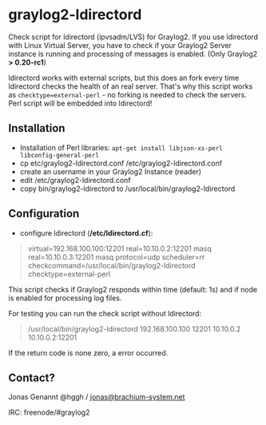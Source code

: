 
graylog2-ldirectord
===================

Check script for ldirectord (ipvsadm/LVS) for Graylog2. If you use ldirectord with Linux Virtual Server, you have to check if your Graylog2 Server instance is running and processing of messages is enabled. (Only Graylog2 **> 0.20-rc1**)

ldirectord works with external scripts, but this does an fork every time ldirectord checks the health of an real server. That's why this script works as ```checktype=external-perl``` - no forking is needed to check the servers. Perl script will be embedded into ldirectord!

Installation
----------------
 * Installation of Perl libraries: ```apt-get install libjson-xs-perl libconfig-general-perl```
 * cp etc/graylog2-ldirectord.conf /etc/graylog2-ldirectord.conf
 * create an username in your Graylog2 Instance (reader)
 * edit /etc/graylog2-ldirectord.conf
 * copy bin/graylog2-ldirectord to /usr/local/bin/graylog2-ldirectord

Configuration
-----------------------

 * configure ldirectord (**/etc/ldirectord.cf**):
 > virtual=192.168.100.100:12201
 >      real=10.10.0.2:12201 masq
 >      real=10.10.0.3:12201 masq
 >      protocol=udp
 >      scheduler=rr
 >      checkcommand=/usr/local/bin/graylog2-ldirectord
 >      checktype=external-perl

This script checks if Graylog2 responds within time (default: 1s) and if node is enabled for processing log files.

For testing you can run the check script without ldirectord:

>  /usr/local/bin/graylog2-ldirectord 192.168.100.100 12201 10.10.0.2 10.10.0.2:12201

If the return code is none zero, a error occurred.

Contact?
--------------

Jonas Genannt @hggh / jonas@brachium-system.net

IRC:
freenode/#graylog2
